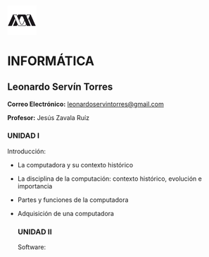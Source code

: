 <img src="Images/UAM Logo PNG.png" alt="UAM I" width="13%"/>

# INFORMÁTICA
## Leonardo Servín Torres
**Correo Electrónico:** leonardoservintorres@gmail.com

**Profesor:** Jesús Zavala Ruíz

### UNIDAD I
Introducción:
- La computadora y su contexto histórico
- La disciplina de la computación: contexto histórico, evolución e importancia
- Partes y funciones de la computadora
- Adquisición de una computadora

  ### UNIDAD II
  Software:
